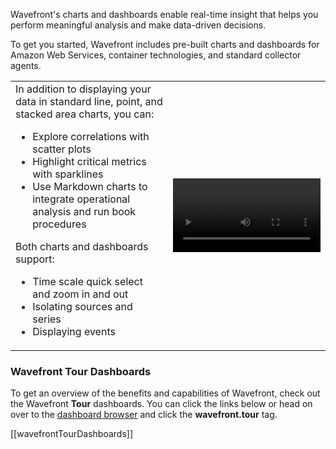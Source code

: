 Wavefront's charts and dashboards enable real-time insight that helps you perform meaningful analysis and make data-driven decisions. 

To get you started, Wavefront includes pre-built charts and dashboards for Amazon Web Services, container technologies, and standard collector agents. 

<table class="layout">
<colgroup>
<col width="50%" />
<col width="50%" />
</colgroup>
<tr>
<td style="text-align: left;vertical-align: top">In addition to displaying your data in standard line, point, and stacked area charts, you can:

<ul>
<li>Explore correlations with scatter plots</li>
<li>Highlight critical metrics with sparklines</li>
<li>Use Markdown charts to integrate operational analysis and run book procedures</li>
</ul>

Both charts and dashboards support:
<ul>
<li>Time scale quick select and zoom in and out</li>
<li>Isolating sources and series</li>
<li>Displaying events</li>
</ul>
</td>  
<td><video class="xs-pl-20" width="100%" controls autoplay><source src="images/onboarding-dashboards.mp4" type="video/mp4">Your browser does not support HTML5 video.</video></td>
</tr>
</table>

### Wavefront Tour Dashboards

To get an overview of the benefits and capabilities of Wavefront, check out the Wavefront **Tour** dashboards. You can click the links below or head on over to the [dashboard browser](/dashboards) and click the **wavefront.tour** tag.

[[wavefrontTourDashboards]]





